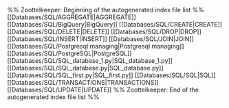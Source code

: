 %% Zoottelkeeper: Beginning of the autogenerated index file list  %%
 [[Databases/SQL/AGGREGATE|AGGREGATE]]
 [[Databases/SQL/BigQuery|BigQuery]]
 [[Databases/SQL/CREATE|CREATE]]
 [[Databases/SQL/DELETE|DELETE]]
 [[Databases/SQL/DROP|DROP]]
 [[Databases/SQL/INSERT|INSERT]]
 [[Databases/SQL/JOIN|JOIN]]
 [[Databases/SQL/Postgresql managing|Postgresql managing]]
 [[Databases/SQL/PostgreSQL|PostgreSQL]]
 [[Databases/SQL/SQL_database_1.py|SQL_database_1.py]]
 [[Databases/SQL/SQL_database.py|SQL_database.py]]
 [[Databases/SQL/SQL_first.py|SQL_first.py]]
 [[Databases/SQL/SQL|SQL]]
 [[Databases/SQL/TRANSACTIONS|TRANSACTIONS]]
 [[Databases/SQL/UPDATE|UPDATE]]
%% Zoottelkeeper: End of the autogenerated index file list  %%
